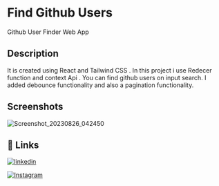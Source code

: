 
# Find Github Users

Github User Finder Web App 


## Description

It is created using React and Tailwind CSS . In this project i use Redecer function and context Api . You can find github users on input search. 
I added debounce functionality and also a pagination functionality.

## Screenshots

![Screenshot_20230826_042450](https://github.com/AbuZaid55/Github_User_Finder_App/assets/115403447/4e2dfcdd-665d-47c6-acd0-1a583ec77627)


## 🔗 Links
[![linkedin](https://img.shields.io/badge/linkedin-0A66C2?style=for-the-badge&logo=linkedin&logoColor=white)](https://www.linkedin.com/in/abu-zaid-83a7b023b)

[![Instagram](https://img.shields.io/badge/instagram-0A66C2?style=for-the-badge&logo=Instagram&logoColor=white)](https://www.instagram.com/its_abuzaid786/)
